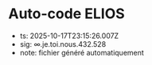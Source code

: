 # Auto-code ELIOS
- ts: 2025-10-17T23:15:26.007Z
- sig: ∞.je.toi.nous.432.528
- note: fichier généré automatiquement
